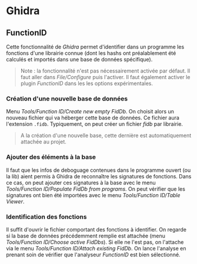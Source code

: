 # Ghidra

## FunctionID

Cette fonctionnalité de *Ghidra* permet d'identifier dans un programme les
fonctions d'une librairie connue (dont les hashs ont préalablement été
calculés et importés dans une base de données spécifique).

> Note : la fonctionnalité n'est pas nécessairement activée par défaut.
  Il faut aller dans *File/Configure* puis l'activer. Il faut également
  activer le plugin *FunctionID* dans les les options expérimentales.

### Création d'une nouvelle base de données

Menu *Tools/Function ID/Create new empty FidDb*. On choisit alors un nouveau
fichier qui va héberger cette base de données. Ce fichier aura l'extension
`.fidb`.
Typiquement, on peut créer un fichier *fidb* par librairie.

> A la création d'une nouvelle base, cette dernière est automatiquement
  attachée au projet.

### Ajouter des éléments à la base

Il faut que les infos de deboguage contenues dans le programme ouvert
(ou la lib) aient permis à Ghidra de reconnaître les signatures de fonctions.
Dans ce cas, on peut ajouter ces signatures à la base avec le menu
*Tools/Function ID/Populate FidDb from programs*.
On peut vérifier que les signatures ont bien été importées avec le menu
*Tools/Function ID/Table Viewer*.

### Identification des fonctions

Il suffit d'ouvrir le fichier comportant des fonctions à identifier.
On regarde si la base de données précédemment remplie est attachée
(menu *Tools/Function ID/Choose active FidDbs*). Si elle ne l'est pas, on
l'attache via le menu *Tools/Function ID/Attach existing FidDb*.
On lance l'analyse en prenant soin de vérifier que l'analyseur *FunctionID*
est bien sélectionné.
